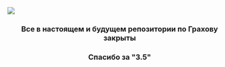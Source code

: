 <a href="https://www.youtube.com/watch?v=1DcgczDzQPk"><img src="https://readme-typing-svg.herokuapp.com?font=Fira+Code&size=25&duration=4000&pause=1000&color=F73318&center=true&vCenter=true&random=false&width=990&height=50&lines=Booooo!+Happy+Halloween!;from+Curiosity"/></a>
<h3 align="center"> Все в настоящем и будущем репозитории по Грахову закрыты
<h3 align="center"> Спасибо за "3.5"
